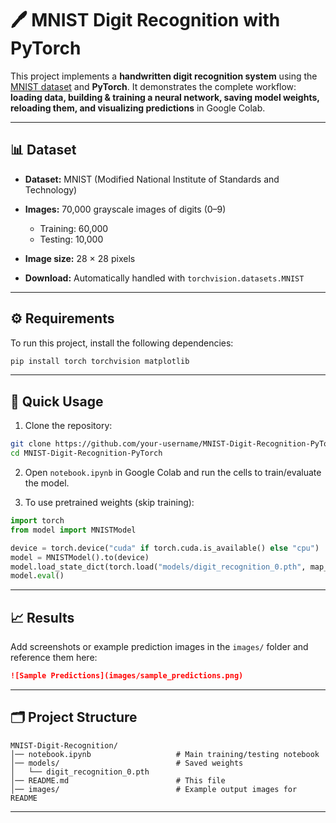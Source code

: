 # 🖊️ MNIST Digit Recognition with PyTorch

This project implements a **handwritten digit recognition system** using the [MNIST dataset](http://yann.lecun.com/exdb/mnist/) and **PyTorch**. It demonstrates the complete workflow: **loading data, building & training a neural network, saving model weights, reloading them, and visualizing predictions** in Google Colab.

---

## 📊 Dataset

* **Dataset:** MNIST (Modified National Institute of Standards and Technology)
* **Images:** 70,000 grayscale images of digits (0–9)

  * Training: 60,000
  * Testing: 10,000
* **Image size:** 28 × 28 pixels
* **Download:** Automatically handled with `torchvision.datasets.MNIST`

---

## ⚙️ Requirements

To run this project, install the following dependencies:

```bash
pip install torch torchvision matplotlib
```
---

## 🚀 Quick Usage

1. Clone the repository:

```bash
git clone https://github.com/your-username/MNIST-Digit-Recognition-PyTorch.git
cd MNIST-Digit-Recognition-PyTorch
```

2. Open `notebook.ipynb` in Google Colab and run the cells to train/evaluate the model.

3. To use pretrained weights (skip training):

```python
import torch
from model import MNISTModel

device = torch.device("cuda" if torch.cuda.is_available() else "cpu")
model = MNISTModel().to(device)
model.load_state_dict(torch.load("models/digit_recognition_0.pth", map_location=device))
model.eval()
```

---

## 📈 Results

Add screenshots or example prediction images in the `images/` folder and reference them here:

```markdown
![Sample Predictions](images/sample_predictions.png)
```

---

## 🗂️ Project Structure

```
MNIST-Digit-Recognition/
│── notebook.ipynb                   # Main training/testing notebook
│── models/                          # Saved weights
│   └── digit_recognition_0.pth
│── README.md                        # This file
│── images/                          # Example output images for README
```

---

